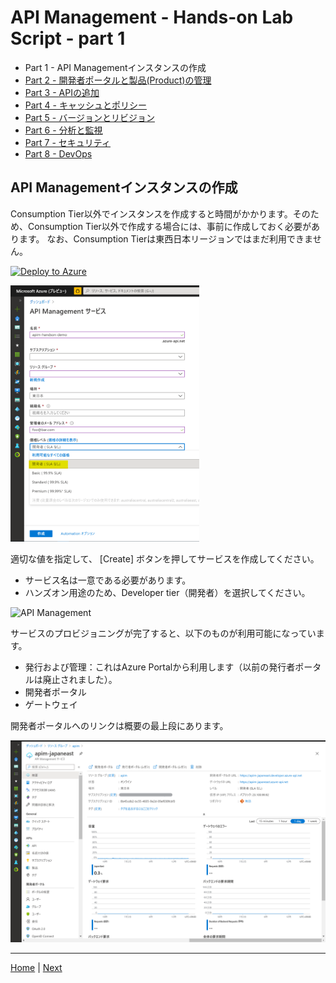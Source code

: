 # API Management - Hands-on Lab Script - part 1

- Part 1 - API Managementインスタンスの作成
- [Part 2 - 開発者ポータルと製品(Product)の管理](apimanagement-2.md)
- [Part 3 - APIの追加](apimanagement-3.md)
- [Part 4 - キャッシュとポリシー](apimanagement-4.md)
- [Part 5 - バージョンとリビジョン](apimanagement-5.md)
- [Part 6 - 分析と監視](apimanagement-6.md)
- [Part 7 - セキュリティ](apimanagement-7.md)
- [Part 8 - DevOps](apimanagement-8.md)

## API Managementインスタンスの作成

Consumption Tier以外でインスタンスを作成すると時間がかかります。そのため、Consumption Tier以外で作成する場合には、事前に作成しておく必要があります。
なお、Consumption Tierは東西日本リージョンではまだ利用できません。

[![Deploy to Azure](https://azuredeploy.net/deploybutton.png)](https://portal.azure.com/#create/Microsoft.ApiManagement)

<img src="Images/APIMDeployBlade.png" width="60%">

適切な値を指定して、 [Create] ボタンを押してサービスを作成してください。

- サービス名は一意である必要があります。
- ハンズオン用途のため、Developer tier（開発者）を選択してください。

![API Management](Images/APIManagement.png)

サービスのプロビジョニングが完了すると、以下のものが利用可能になっています。

- 発行および管理：これはAzure Portalから利用します（以前の発行者ポータルは廃止されました）。
- 開発者ポータル
- ゲートウェイ

開発者ポータルへのリンクは概要の最上段にあります。

![](Images/APIMOverviewBlade.png)

---
[Home](README.md) | [Next](apimanagement-2.md)
